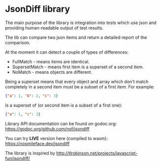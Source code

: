 # JsonDiff library

The main purpose of the library is integration into tests which use json and providing human-readable output of test results.

The lib can compare two json items and return a detailed report of the comparison.

At the moment it can detect a couple of types of differences:

 - FullMatch - means items are identical.
 - SupersetMatch - means first item is a superset of a second item.
 - NoMatch - means objects are different.

Being a superset means that every object and array which don't match completely in a second item must be a subset of a first item. For example:

```json
{"a": 1, "b": 2, "c": 3}
```

Is a superset of (or second item is a subset of a first one):

```json
{"a": 1, "c": 3}
```

Library API documentation can be found on godoc.org: https://godoc.org/github.com/nsf/jsondiff

You can try **LIVE** version here (compiled to wasm): https://nosmileface.dev/jsondiff

The library is inspired by http://tlrobinson.net/projects/javascript-fun/jsondiff/
